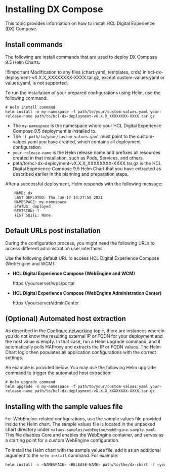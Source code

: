 # Installing DX Compose

This topic provides information on how to install HCL Digital Experience (DX) Compose.

## Install commands

The following are install commands that are used to deploy DX Compose 9.5 Helm Charts.

!!!important
    Modification to any files (chart.yaml, templates, crds) in hcl-dx-deployment-vX.X.X\_XXXXXXXX-XXXX.tar.gz, except custom-values.yaml or values.yaml, is not supported.

To run the installation of your prepared configurations using Helm, use the following command:

```
# Helm install command
helm install -n my-namespace -f path/to/your/custom-values.yaml your-release-name path/to/hcl-dx-deployment-vX.X.X_XXXXXXXX-XXXX.tar.gz
```

-   The `my-namespace` is the namespace where your HCL Digital Experience Compose 9.5 deployment is installed to.
-   The `-f path/to/your/custom-values.yaml` must point to the custom-values.yaml you have created, which contains all deployment configuration.
-   `your-release-name` is the Helm release name and prefixes all resources created in that installation, such as Pods, Services, and others.
-   path/to/hcl-dx-deployment-vX.X.X_XXXXXXXX-XXXX.tar.gz is the HCL Digital Experience Compose 9.5 Helm Chart that you have extracted as described earlier in the planning and preparation steps.

After a successful deployment, Helm responds with the following message:

```
    NAME: dx
    LAST DEPLOYED: Thu Jun 17 14:27:58 2021
    NAMESPACE: my-namespace
    STATUS: deployed
    REVISION: 1
    TEST SUITE: None
```

## Default URLs post installation

During the configuration process, you might need the following URLs to access different administration user interfaces.

Use the following default URL to access HCL Digital Experience Compose (WebEngine and WCM):

-   **HCL Digital Experience Compose (WebEngine and WCM)**

    https://yourserver/wps/portal

-   **HCL Digital Experience Compose (WebEngine Administration Center)**

    https://yourserver/adminCenter

## (Optional) Automated host extraction

As described in the [Configure networking](../kubernetes_deployment/preparation/mandatory_tasks/prepare_configure_networking.md) topic, there are instances wherein you do not know the resulting external IP or FQDN for your deployment and the host value is empty. In that case, run a Helm upgrade command, and it automatically polls HAProxy and extracts the IP or FQDN values. The Helm Chart logic then populates all application configurations with the correct settings.

An example is provided below. You may use the following Helm upgrade command to trigger the automated host extraction:

```
# Helm upgrade command
helm upgrade -n my-namespace -f path/to/your/custom-values.yaml your-release-name path/to/hcl-dx-deployment-vX.X.X_XXXXXXXX-XXXX.tar.gz
```

## Installing with the sample values file

For WebEngine-related configurations, use the sample values file provided inside the Helm chart. The sample values file is located in the unpacked chart directory under `values-samples/webEngine/webEngine-sample.yaml`. This file disables Core and enables the WebEngine container, and serves as a starting point for a custom WebEngine configuration.

To install the Helm chart with the sample values file, add it as an additional argument to the `helm install` command. For example:

```sh
helm install -n <NAMESPACE> <RELEASE-NAME> path/to/the/dx-chart -f <your-existing-custom-values-file> -f webEngine-sample.yaml
```
